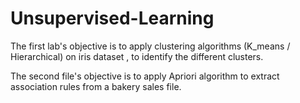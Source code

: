 # Unsupervised-Learning

The first lab's objective is to apply clustering algorithms (K_means / Hierarchical) on iris dataset , to identify the different clusters.

The second file's objective is to apply Apriori algorithm to extract association rules from a bakery sales file.

